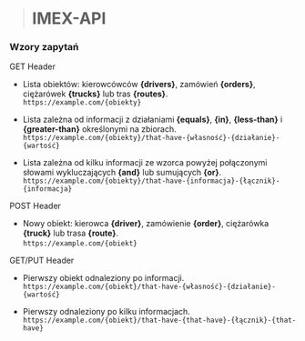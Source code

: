 > # IMEX-API
  
  
### Wzory zapytań

GET Header

* Lista obiektów: kierowcówców **{drivers}**, zamówień **{orders}**, ciężarówek **{trucks}** lub tras **{routes}**.  
`https://example.com/{obiekty}`  

* Lista zależna od informacji z działaniami **{equals}**, **{in}**, **{less-than}** i **{greater-than}** określonymi na zbiorach.  
`https://example.com/{obiekty}/that-have-{własność}-{działanie}-{wartość}`

* Lista zależna od kilku informacji ze wzorca powyżej połączonymi słowami wykluczających **{and}** lub sumujących **{or}**.  
`https://example.com/{obiekty}/that-have-{informacja}-{łącznik}-{informacja}`

POST Header

* Nowy obiekt: kierowca **{driver}**, zamówienie **{order}**, ciężarówka **{truck}** lub trasa **{route}**.  
`https://example.com/{obiekt}`

GET/PUT Header

* Pierwszy obiekt odnaleziony po informacji.  
`https://example.com/{obiekt}/that-have-{własność}-{działanie}-{wartość}`

* Pierwszy odnaleziony po kilku informacjach.  
`https://example.com/{obiekt}/that-have-{that-have}-{łącznik}-{that-have}`
